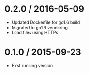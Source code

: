 # 0.2.0 / 2016-05-09

  * Updated Dockerfile for go1.6 build
  * Migrated to go1.6 vendoring
  * Load files using HTTPs


0.1.0 / 2015-09-23
==================

  * First running version
